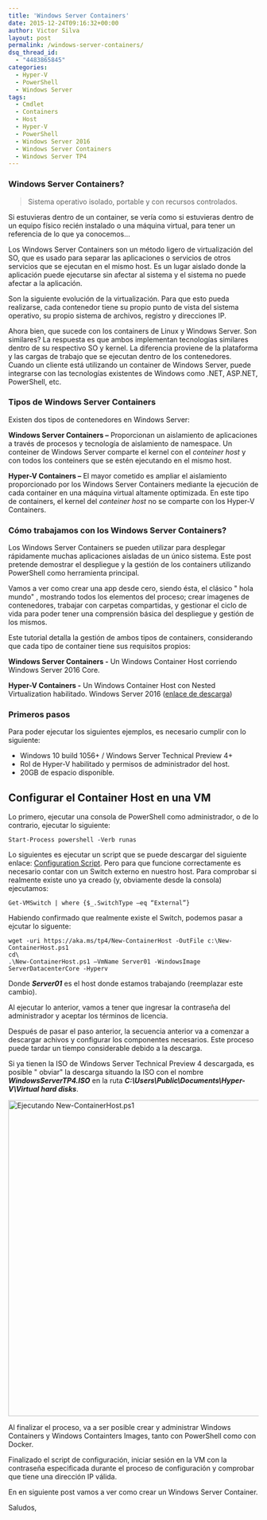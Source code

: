 ```yaml
---
title: 'Windows Server Containers'
date: 2015-12-24T09:16:32+00:00
author: Victor Silva
layout: post
permalink: /windows-server-containers/
dsq_thread_id:
  - "4483865845"
categories:
  - Hyper-V
  - PowerShell
  - Windows Server
tags:
  - Cmdlet
  - Containers
  - Host
  - Hyper-V
  - PowerShell
  - Windows Server 2016
  - Windows Server Containers
  - Windows Server TP4
---
```

### Windows Server Containers?

> Sistema operativo isolado, portable y con recursos controlados.

Si estuvieras dentro de un container, se vería como si estuvieras dentro de un equipo físico recién instalado o una máquina virtual, para tener un referencia de lo que ya conocemos&#8230;

Los Windows Server Containers son un método ligero de virtualización del SO, que es usado para separar las aplicaciones o servicios de otros servicios que se ejecutan en el mismo host. Es un lugar aislado donde la aplicación puede ejecutarse sin afectar al sistema y el sistema no puede afectar a la aplicación.

Son la siguiente evolución de la virtualización. Para que esto pueda realizarse, cada contenedor tiene su propio punto de vista del sistema operativo, su propio sistema de archivos, registro y direcciones IP.

Ahora bien, que sucede con los containers de Linux y Windows Server. Son similares? La respuesta es que ambos implementan tecnologías similares dentro de su respectivo SO y kernel. La diferencia proviene de la plataforma y las cargas de trabajo que se ejecutan dentro de los contenedores. Cuando un cliente está utilizando un container de Windows Server, puede integrarse con las tecnologías existentes de Windows como .NET, ASP.NET, PowerShell, etc.

### Tipos de Windows Server Containers

Existen dos tipos de contenedores en Windows Server:

**Windows Server Containers –** Proporcionan un aislamiento de aplicaciones a través de procesos y tecnología de aislamiento de namespace. Un conteiner de Windows Server comparte el kernel con el _conteiner host_ y con todos los conteiners que se estén ejecutando en el mismo host.

**Hyper-V Containers –** El mayor cometido es ampliar el aislamiento proporcionado por los Windows Server Containers mediante la ejecución de cada container en una máquina virtual altamente optimizada. En este tipo de containers, el kernel del _conteiner host_ no se comparte con los Hyper-V Containers.

### Cómo trabajamos con los Windows Server Containers?

Los Windows Server Containers se pueden utilizar para desplegar rápidamente muchas aplicaciones aisladas de un único sistema. Este post pretende demostrar el despliegue y la gestión de los containers utilizando PowerShell como herramienta principal.

Vamos a ver como crear una app desde cero, siendo ésta, el clásico "
hola mundo"
, mostrando todos los elementos del proceso; crear imagenes de contenedores, trabajar con carpetas compartidas, y gestionar el ciclo de vida para poder tener una comprensión básica del despliegue y gestión de los mismos.

Este tutorial detalla la gestión de ambos tipos de containers, considerando que cada tipo de container tiene sus requisitos propios:

**Windows Server Containers -** Un Windows Container Host corriendo Windows Server 2016 Core.

**Hyper-V Containers -** Un Windows Container Host con Nested Virtualization habilitado. Windows Server 2016 ([enlace de descarga](https://aka.ms/tp4/serveriso))

### Primeros pasos

Para poder ejecutar los siguientes ejemplos, es necesario cumplir con lo siguiente:

  * Windows 10 build 1056+ / Windows Server Technical Preview 4+
  * Rol de Hyper-V habilitado y permisos de administrador del host.
  * 20GB de espacio disponible.

## Configurar el Container Host en una VM

Lo primero, ejecutar una consola de PowerShell como administrador, o de lo contrario, ejecutar lo siguiente:

    Start-Process powershell -Verb runas
    

Lo siguientes es ejecutar un script que se puede descargar del siguiente enlace: [Configuration Script](https://aka.ms/tp4/New-ContainerHost). Pero para que funcione correctamente es necesario contar con un Switch externo en nuestro host. Para comprobar si realmente existe uno ya creado (y, obviamente desde la consola) ejecutamos:

    Get-VMSwitch | where {$_.SwitchType –eq “External”}
    

Habiendo confirmado que realmente existe el Switch, podemos pasar a ejcutar lo siguente:

    wget -uri https://aka.ms/tp4/New-ContainerHost -OutFile c:\New-ContainerHost.ps1
    cd\
    .\New-ContainerHost.ps1 –VmName Server01 -WindowsImage ServerDatacenterCore -Hyperv
    

Donde **_Server01_** es el host donde estamos trabajando (reemplazar este cambio).

Al ejecutar lo anterior, vamos a tener que ingresar la contraseña del administrador y aceptar los términos de licencia.

Después de pasar el paso anterior, la secuencia anterior va a comenzar a descargar achivos y configurar los componentes necesarios. Este proceso puede tardar un tiempo considerable debido a la descarga.

Si ya tienen la ISO de Windows Server Technical Preview 4 descargada, es posible "
obviar"
 la descarga situando la ISO con el nombre **_WindowsServerTP4.ISO_** en la ruta **_C:\Users\Public\Documents\Hyper-V\Virtual hard disks_**.

<img src="https://lh3.googleusercontent.com/rJBjnV0B-Myld911x708GRNfjKTJEkeVmaxq3Al8v7cQjYCrOhaHVdVqlg8Af2S2MuSrdWTJzyIKo2_ZPiKFnqIESdxopqRlzaBzWC2tW8iLAjbG20QT4wTQMrjbf7882JsxcPjfGhoSDdKPtBN-wiY8-2csxN3eQCDaLoq6T9Do9v36arduocUImAJ1XSmpeb9TKVR-kI-rk8ElHHRQrmXlRRJjC3SyMG8Mvh4CXlr8TUZtMUPNSmMUCyUnEehaDLB4bK16JhGQOyQdlbgMqURRqLDMrjge3zUgwZ1SyjX9yN-uW8rNl0P3gy2hUwi6giHEzHWx-KaHHZjh0PgbEaU8FRpYFFGNjCDiuBQ_EEETnFWWdzU-BFmF9aJQFMGWMKiJWntNZuL4LdMo9e61kToJRt81ZNrQoizFXIzrb25hCReQCBoK9Zpd5S5uKfmJBEI6ApndUmxkeZXsOYAZJr9cVc3_tZ4Ns7SQsBUm7bBqgkCLKYlnOY3ie0Vwt1lsHuIKHAKoekIXUy2sjG2ltBEarUMFTuPkFG5WkCmwEInm1A2bkb_8Obso1Ar4k1nAf7fF=w1039-h635-no" width="1039" height="635" alt="Ejecutando New-ContainerHost.ps1" class="alignnone" />

Al finalizar el proceso, va a ser posible crear y administrar Windows Containers y Windows Containters Images, tanto con PowerShell como con Docker.

Finalizado el script de configuración, iniciar sesión en la VM con la contraseña especificada durante el proceso de configuración y comprobar que tiene una dirección IP válida.

En en siguiente post vamos a ver como crear un Windows Server Container.

Saludos,